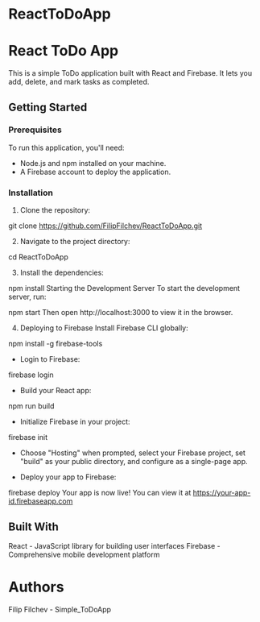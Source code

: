 # ReactToDoApp


# React ToDo App

This is a simple ToDo application built with React and Firebase. It lets you add, delete, and mark tasks as completed.

## Getting Started

### Prerequisites

To run this application, you'll need:

- Node.js and npm installed on your machine.
- A Firebase account to deploy the application.

### Installation

1. Clone the repository:


git clone https://github.com/FilipFilchev/ReactToDoApp.git

2. Navigate to the project directory:

cd ReactToDoApp

3. Install the dependencies:

npm install
Starting the Development Server
To start the development server, run:

npm start
Then open http://localhost:3000 to view it in the browser.

4. Deploying to Firebase
Install Firebase CLI globally:

npm install -g firebase-tools

- Login to Firebase:

firebase login

- Build your React app:

npm run build

- Initialize Firebase in your project:

firebase init

- Choose "Hosting" when prompted, select your Firebase project, set "build" as your public directory, and configure as a single-page app.

- Deploy your app to Firebase:

firebase deploy
Your app is now live! You can view it at https://your-app-id.firebaseapp.com

## Built With
React - JavaScript library for building user interfaces
Firebase - Comprehensive mobile development platform

# Authors
Filip Filchev - Simple_ToDoApp 
